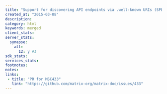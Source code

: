 ```yaml
---
title: "Support for discovering API endpoints via .well-known URIs (SPEC-121)"
created_at: "2015-03-08"
description:
category: html
keywords: merged
client_stats:
server_stats:
  synapse:
    all:
      12: y #1
sdk_stats:
services_stats:
footnotes:
notes:
links:
 - title: "PR for MSC433"
   link: "https://github.com/matrix-org/matrix-doc/issues/433"
---
```



